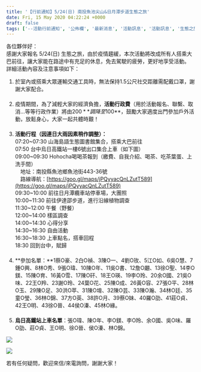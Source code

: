 ```yaml
---
title: '【行前通知】5/24(日) 南投魚池尖山&日月潭步道生態之旅'
date: Fri, 15 May 2020 04:22:24 +0000
draft: false
tags: ['--活動行前通知', '公佈欄', '最新消息', '活動訊息', '活動訊息', '生態之旅', '行前通知']
---
```


各位夥伴好：  
感謝大家報名 5/24(日) 生態之旅，由於疫情趨緩，本次活動將改成所有人搭乘大巴前往，讓大家能在路途中有充足的休息，免去駕駛的疲勞，更好地享受活動。  
詳細活動內容及注意事項如下：

1.  於室內或搭乘大眾運輸交通工具時，無法保持1.5公尺社交距離需配戴口罩，謝謝大家配合。  
    　
2.  疫情期間，為了減輕大家的經濟負擔，**活動行政費**（用於活動報名、聯繫、取消…等等行政作業）將由$200**調降至$100**，鼓勵大家適度出門參加戶外活動，放鬆身心，大家一起共體時艱！  
    　
3.  **活動行程（因連日大雨因素稍作調整）：**  
    07:20~07:30 山海島語生態圖書館集合，搭乘大巴前往  
    07:50 台中烏日高鐵站一樓6號出口集合上車（如下圖）  
    09:00~09:30 Hohocha喝喝茶報到（繳費、自我介紹、喝茶、吃茶葉蛋、上洗手間）  
    　地址：南投縣魚池鄉魚池街443-36號  
    　路線導航：[https://goo.gl/maps/jPQyyacQnLZutT589](https://goo.gl/maps/jPQyyacQnLZutT589)  
    09:30~10:00 前往日月潭纜車站停車場，大團照  
    10:00~11:30 前往伊達邵步道，進行沿線植物調查  
    11:30~12:00 午餐（野餐）  
    12:00~14:00 樣區調查  
    14:00~14:30 心得分享  
    14:30~16:30 自由活動  
    16:30~18:30 上車點名，搭車回程  
    18:30 回到台中，賦歸  
    　
4.  **參加名單：**1蔡O豪、2白O禎、3陳O一、4劉O玫、5江O如、6吳O慧、7鍾O興、8林O秀、9張O瑋、10陳O年、11吳O書、12詹O翽、13徐O聖、14李O鎂、15陳O育、16黃O雪、17陳O矸、18王O瑛、19李O玲、20余O國、21吳O味、22王O羚、23謝O玲、24葉O花、25陳O成、26黃O容、27張O平、28林O玉、29陳O足、30洪O苹、31陳O堉、32陳O芸、33陳O瀚、34林O廷、35童O瑩、36林O錦、37方O英、38許O月、39蔡O妹、40羅O劭、41莊O貞、42王O明、43徐O晉、44侯O溱、45林O緣。  
    　
5.  **烏日高鐵站上車名單**：張O瑋、陳O年、李O鎂、李O玲、余O國、吳O味、羅O劭、莊O貞、王O明、徐O晉、侯O溱、林O錦。

![](https://www.reforestation.tw/wp-content/uploads/2020/05/台中高鐵乘車示意圖-01.jpg)

![](https://www.reforestation.tw/wp-content/uploads/2020/05/0524生態之旅-2.jpg)

若有任何疑問，歡迎來信/來電詢問，謝謝大家！